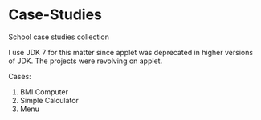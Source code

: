 # Case-Studies
School case studies collection

I use JDK 7 for this matter since applet was deprecated in higher versions of JDK.
The projects were revolving on applet.

Cases:
1) BMI Computer
2) Simple Calculator
3) Menu
